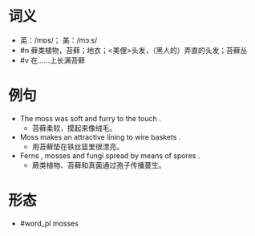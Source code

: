 # 词义
- 英：/mɒs/； 美：/mɔːs/
- #n 藓类植物，苔藓；地衣；<美俚>头发，（黑人的）弄直的头发；苔藓丛
- #v 在……上长满苔藓
# 例句
- The moss was soft and furry to the touch .
	- 苔藓柔软，摸起来像绒毛。
- Moss makes an attractive lining to wire baskets .
	- 用苔藓垫在铁丝篮里很漂亮。
- Ferns , mosses and fungi spread by means of spores .
	- 蕨类植物、苔藓和真菌通过孢子传播蔓生。
# 形态
- #word_pl mosses
